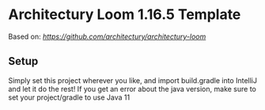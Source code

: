 # Architectury Loom 1.16.5 Template
Based on: *https://github.com/architectury/architectury-loom*

## Setup
Simply set this project wherever you like, and import build.gradle into IntelliJ and let it do the rest!
If you get an error about the java version, make sure to set your project/gradle to use Java 11
